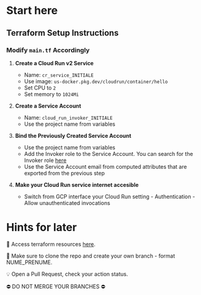 # Start here

## Terraform Setup Instructions

### Modify `main.tf` Accordingly

1. **Create a Cloud Run v2 Service**
    - Name: `cr_service_INITIALE`
    - Use image: `us-docker.pkg.dev/cloudrun/container/hello`
    - Set CPU to `2`
    - Set memory to `1024Mi`

2. **Create a Service Account**
    - Name: `cloud_run_invoker_INITIALE`
    - Use the project name from variables

3. **Bind the Previously Created Service Account**
    - Use the project name from variables
    - Add the Invoker role to the Service Account. You can search for the Invoker role [here](https://cloud.google.com/run/docs/reference/iam/roles)
    - Use the Service Account email from computed attributes that are exported from the previous step

4. **Make your Cloud Run service internet accesible**
    - Switch from GCP interface your Cloud Run setting - Authentication - Allow unauthenticated invocations 


# Hints for later

🔧 Access terraform resources [here](https://registry.terraform.io/providers/hashicorp/google/latest/docs).

🚨 Make sure to clone the repo and create your own branch - format NUME_PRENUME.

💡 Open a Pull Request, check your action status. 

⛔️ DO NOT MERGE YOUR BRANCHES ⛔️



